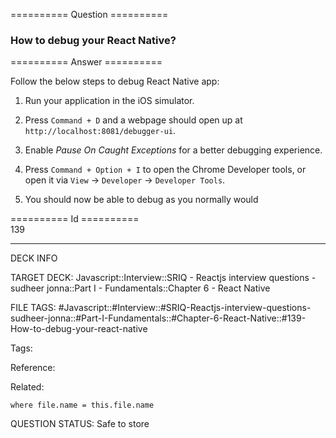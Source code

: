 ========== Question ==========  

### How to debug your React Native?  

========== Answer ==========  

Follow the below steps to debug React Native app:

1.  Run your application in the iOS simulator.

2.  Press `Command + D` and a webpage should open up at `http://localhost:8081/debugger-ui`.

3.  Enable _Pause On Caught Exceptions_ for a better debugging experience.

4.  Press `Command + Option + I` to open the Chrome Developer tools, or open it via `View` -> `Developer` -> `Developer Tools`.

5.  You should now be able to debug as you normally would

========== Id ==========  
139

---

DECK INFO

TARGET DECK: Javascript::Interview::SRIQ - Reactjs interview questions - sudheer jonna::Part I - Fundamentals::Chapter 6 - React Native

FILE TAGS: #Javascript::#Interview::#SRIQ-Reactjs-interview-questions-sudheer-jonna::#Part-I-Fundamentals::#Chapter-6-React-Native::#139-How-to-debug-your-react-native

Tags:

Reference:

Related:

```dataview
where file.name = this.file.name
```

QUESTION STATUS: Safe to store
